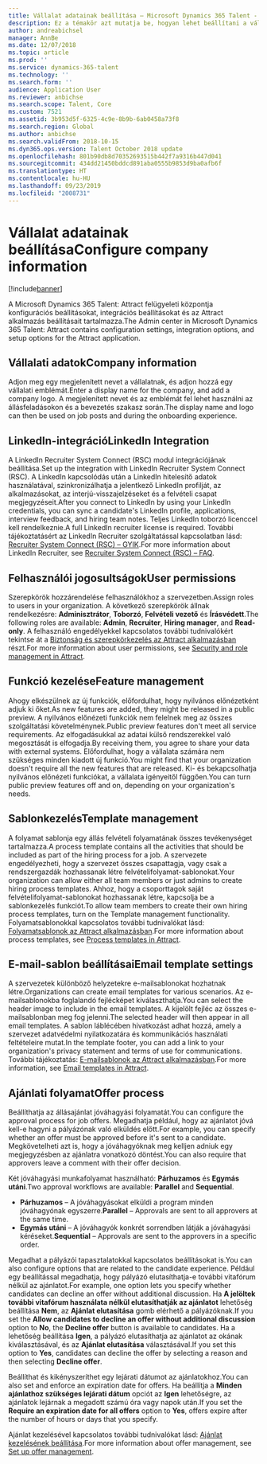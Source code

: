 ```yaml
---
title: Vállalat adatainak beállítása – Microsoft Dynamics 365 Talent - Attract
description: Ez a témakör azt mutatja be, hogyan lehet beállítani a vállalat adatait és arculatát a Microsoft Dynamics 365 Talent - Attract megoldásban.
author: andreabichsel
manager: AnnBe
ms.date: 12/07/2018
ms.topic: article
ms.prod: ''
ms.service: dynamics-365-talent
ms.technology: ''
ms.search.form: ''
audience: Application User
ms.reviewer: anbichse
ms.search.scope: Talent, Core
ms.custom: 7521
ms.assetid: 3b953d5f-6325-4c9e-8b9b-6ab0458a73f8
ms.search.region: Global
ms.author: anbichse
ms.search.validFrom: 2018-10-15
ms.dyn365.ops.version: Talent October 2018 update
ms.openlocfilehash: 801b90db8d70352693515b442f7a9316b447d041
ms.sourcegitcommit: 434dd21450bddcd891aba0555b9853d9ba0afb6f
ms.translationtype: HT
ms.contentlocale: hu-HU
ms.lasthandoff: 09/23/2019
ms.locfileid: "2008731"
---
```

# <a name="configure-company-information"></a><span data-ttu-id="f4380-103">Vállalat adatainak beállítása</span><span class="sxs-lookup"><span data-stu-id="f4380-103">Configure company information</span></span>
[!include[banner](../includes/banner.md)]

<span data-ttu-id="f4380-104">A Microsoft Dynamics 365 Talent: Attract felügyeleti központja konfigurációs beállításokat, integrációs beállításokat és az Attract alkalmazás beállításait tartalmazza.</span><span class="sxs-lookup"><span data-stu-id="f4380-104">The Admin center in Microsoft Dynamics 365 Talent: Attract contains configuration settings, integration options, and setup options for the Attract application.</span></span>

## <a name="company-information"></a><span data-ttu-id="f4380-105">Vállalati adatok</span><span class="sxs-lookup"><span data-stu-id="f4380-105">Company information</span></span>

<span data-ttu-id="f4380-106">Adjon meg egy megjelenített nevet a vállalatnak, és adjon hozzá egy vállalati emblémát.</span><span class="sxs-lookup"><span data-stu-id="f4380-106">Enter a display name for the company, and add a company logo.</span></span> <span data-ttu-id="f4380-107">A megjelenített nevet és az emblémát fel lehet használni az állásfeladásokon és a bevezetés szakasz során.</span><span class="sxs-lookup"><span data-stu-id="f4380-107">The display name and logo can then be used on job posts and during the onboarding experience.</span></span>

## <a name="linkedin-integration"></a><span data-ttu-id="f4380-108">LinkedIn-integráció</span><span class="sxs-lookup"><span data-stu-id="f4380-108">LinkedIn Integration</span></span>

<span data-ttu-id="f4380-109">A LinkedIn Recruiter System Connect (RSC) modul integrációjának beállítása.</span><span class="sxs-lookup"><span data-stu-id="f4380-109">Set up the integration with LinkedIn Recruiter System Connect (RSC).</span></span> <span data-ttu-id="f4380-110">A LinkedIn kapcsolódás után a LinkedIn hitelesítő adatok használatával, szinkronizálhatja a jelentkező LinkedIn profilját, az alkalmazásokat, az interjú-visszajelzéseket és a felvételi csapat megjegyzéseit.</span><span class="sxs-lookup"><span data-stu-id="f4380-110">After you connect to LinkedIn by using your LinkedIn credentials, you can sync a candidate's LinkedIn profile, applications, interview feedback, and hiring team notes.</span></span> <span data-ttu-id="f4380-111">Teljes LinkedIn toborzó licenccel kell rendelkeznie.</span><span class="sxs-lookup"><span data-stu-id="f4380-111">A full LinkedIn recruiter license is required.</span></span> <span data-ttu-id="f4380-112">További tájékoztatásért az LinkedIn Recruiter szolgáltatással kapcsolatban lásd: [Recruiter System Connect (RSC) – GYIK](https://www.linkedin.com/help/recruiter/answer/90483).</span><span class="sxs-lookup"><span data-stu-id="f4380-112">For more information about LinkedIn Recruiter, see [Recruiter System Connect (RSC) – FAQ](https://www.linkedin.com/help/recruiter/answer/90483).</span></span>

## <a name="user-permissions"></a><span data-ttu-id="f4380-113">Felhasználói jogosultságok</span><span class="sxs-lookup"><span data-stu-id="f4380-113">User permissions</span></span>

<span data-ttu-id="f4380-114">Szerepkörök hozzárendelése felhasználókhoz a szervezetben.</span><span class="sxs-lookup"><span data-stu-id="f4380-114">Assign roles to users in your organization.</span></span> <span data-ttu-id="f4380-115">A következő szerepkörök állnak rendelkezésre: **Adminisztrátor**, **Toborzó**, **Felvételi vezető** és **Írásvédett**.</span><span class="sxs-lookup"><span data-stu-id="f4380-115">The following roles are available: **Admin**, **Recruiter**, **Hiring manager**, and **Read-only**.</span></span> <span data-ttu-id="f4380-116">A felhasználó engedélyekkel kapcsolatos további tudnivalókért tekintse át a [Biztonság és szerepkörkezelés az Attract alkalmazásban](./security-attract.md) részt.</span><span class="sxs-lookup"><span data-stu-id="f4380-116">For more information about user permissions, see [Security and role management in Attract](./security-attract.md).</span></span>

## <a name="feature-management"></a><span data-ttu-id="f4380-117">Funkció kezelése</span><span class="sxs-lookup"><span data-stu-id="f4380-117">Feature management</span></span>

<span data-ttu-id="f4380-118">Ahogy elkészülnek az új funkciók, előfordulhat, hogy nyilvános előnézetként adjuk ki őket.</span><span class="sxs-lookup"><span data-stu-id="f4380-118">As new features are added, they might be released in a public preview.</span></span> <span data-ttu-id="f4380-119">A nyilvános előnézeti funkciók nem felelnek meg az összes szolgáltatási követelménynek.</span><span class="sxs-lookup"><span data-stu-id="f4380-119">Public preview features don't meet all service requirements.</span></span> <span data-ttu-id="f4380-120">Az elfogadásukkal az adatai külső rendszerekkel való megosztását is elfogadja.</span><span class="sxs-lookup"><span data-stu-id="f4380-120">By receiving them, you agree to share your data with external systems.</span></span> <span data-ttu-id="f4380-121">Előfordulhat, hogy a vállalata számára nem szükséges minden kiadott új funkció.</span><span class="sxs-lookup"><span data-stu-id="f4380-121">You might find that your organization doesn't require all the new features that are released.</span></span> <span data-ttu-id="f4380-122">Ki- és bekapcsolhatja nyilvános előnézeti funkciókat, a vállalata igényeitől függően.</span><span class="sxs-lookup"><span data-stu-id="f4380-122">You can turn public preview features off and on, depending on your organization's needs.</span></span>

## <a name="template-management"></a><span data-ttu-id="f4380-123">Sablonkezelés</span><span class="sxs-lookup"><span data-stu-id="f4380-123">Template management</span></span>

<span data-ttu-id="f4380-124">A folyamat sablonja egy állás felvételi folyamatának összes tevékenységet tartalmazza.</span><span class="sxs-lookup"><span data-stu-id="f4380-124">A process template contains all the activities that should be included as part of the hiring process for a job.</span></span> <span data-ttu-id="f4380-125">A szervezete engedélyezheti, hogy a szervezet összes csapattagja, vagy csak a rendszergazdák hozhassanak létre felvételifolyamat-sablonokat.</span><span class="sxs-lookup"><span data-stu-id="f4380-125">Your organization can allow either all team members or just admins to create hiring process templates.</span></span> <span data-ttu-id="f4380-126">Ahhoz, hogy a csoporttagok saját felvételifolyamat-sablonokat hozhassanak létre, kapcsolja be a sablonkezelés funkciót.</span><span class="sxs-lookup"><span data-stu-id="f4380-126">To allow team members to create their own hiring process templates, turn on the Template management functionality.</span></span> <span data-ttu-id="f4380-127">Folyamatsablonokkal kapcsolatos további tudnivalókat lásd: [Folyamatsablonok az Attract alkalmazásban](./process-templates-attract.md).</span><span class="sxs-lookup"><span data-stu-id="f4380-127">For more information about process templates, see [Process templates in Attract](./process-templates-attract.md).</span></span>

## <a name="email-template-settings"></a><span data-ttu-id="f4380-128">E-mail-sablon beállításai</span><span class="sxs-lookup"><span data-stu-id="f4380-128">Email template settings</span></span>

<span data-ttu-id="f4380-129">A szervezetek különböző helyzetekre e-mailsablonokat hozhatnak létre.</span><span class="sxs-lookup"><span data-stu-id="f4380-129">Organizations can create email templates for various scenarios.</span></span> <span data-ttu-id="f4380-130">Az e-mailsablonokba foglalandó fejlécképet kiválaszthatja.</span><span class="sxs-lookup"><span data-stu-id="f4380-130">You can select the header image to include in the email templates.</span></span> <span data-ttu-id="f4380-131">A kijelölt fejléc az összes e-mailsablonban meg fog jelenni.</span><span class="sxs-lookup"><span data-stu-id="f4380-131">The selected header will then appear in all email templates.</span></span> <span data-ttu-id="f4380-132">A sablon láblécében hivatkozást adhat hozzá, amely a szervezet adatvédelmi nyilatkozatára és kommunikációs használati feltételeire mutat.</span><span class="sxs-lookup"><span data-stu-id="f4380-132">In the template footer, you can add a link to your organization's privacy statement and terms of use for communications.</span></span> <span data-ttu-id="f4380-133">További tájékoztatás: [E-mailsablonok az Attract alkalmazásban](./email-templates.md).</span><span class="sxs-lookup"><span data-stu-id="f4380-133">For more information, see [Email templates in Attract](./email-templates.md).</span></span>

## <a name="offer-process"></a><span data-ttu-id="f4380-134">Ajánlati folyamat</span><span class="sxs-lookup"><span data-stu-id="f4380-134">Offer process</span></span>

<span data-ttu-id="f4380-135">Beállíthatja az állásajánlat jóváhagyási folyamatát.</span><span class="sxs-lookup"><span data-stu-id="f4380-135">You can configure the approval process for job offers.</span></span> <span data-ttu-id="f4380-136">Megadhatja például, hogy az ajánlatot jóvá kell-e hagyni a pályázónak való elküldés előtt.</span><span class="sxs-lookup"><span data-stu-id="f4380-136">For example, you can specify whether an offer must be approved before it's sent to a candidate.</span></span> <span data-ttu-id="f4380-137">Megkövetelheti azt is, hogy a jóváhagyóknak meg kelljen adniuk egy megjegyzésben az ajánlatra vonatkozó döntést.</span><span class="sxs-lookup"><span data-stu-id="f4380-137">You can also require that approvers leave a comment with their offer decision.</span></span>

<span data-ttu-id="f4380-138">Két jóváhagyási munkafolyamat használható: **Párhuzamos** és **Egymás utáni**.</span><span class="sxs-lookup"><span data-stu-id="f4380-138">Two approval workflows are available: **Parallel** and **Sequential**.</span></span>

- <span data-ttu-id="f4380-139">**Párhuzamos** – A jóváhagyásokat elküldi a program minden jóváhagyónak egyszerre.</span><span class="sxs-lookup"><span data-stu-id="f4380-139">**Parallel** – Approvals are sent to all approvers at the same time.</span></span>
- <span data-ttu-id="f4380-140">**Egymás utáni** – A jóváhagyók konkrét sorrendben látják a jóváhagyási kéréseket.</span><span class="sxs-lookup"><span data-stu-id="f4380-140">**Sequential** – Approvals are sent to the approvers in a specific order.</span></span>

<span data-ttu-id="f4380-141">Megadhat a pályázói tapasztalatokkal kapcsolatos beállításokat is.</span><span class="sxs-lookup"><span data-stu-id="f4380-141">You can also configure options that are related to the candidate experience.</span></span> <span data-ttu-id="f4380-142">Például egy beállítással megadhatja, hogy pályázó elutasíthatja-e további vitafórum nélkül az ajánlatot.</span><span class="sxs-lookup"><span data-stu-id="f4380-142">For example, one option lets you specify whether candidates can decline an offer without additional discussion.</span></span> <span data-ttu-id="f4380-143">Ha **A jelöltek további vitafórum használata nélkül elutasíthatják az ajánlatot** lehetőség beállítása **Nem**, az **Ajánlat elutasítása** gomb elérhető a pályázóknak.</span><span class="sxs-lookup"><span data-stu-id="f4380-143">If you set the **Allow candidates to decline an offer without additional discussion** option to **No**, the **Decline offer** button is available to candidates.</span></span> <span data-ttu-id="f4380-144">Ha a lehetőség beállítása **Igen**, a pályázó elutasíthatja az ajánlatot az okának kiválasztásával, és az **Ajánlat elutasítása** választásával.</span><span class="sxs-lookup"><span data-stu-id="f4380-144">If you set this option to **Yes**, candidates can decline the offer by selecting a reason and then selecting **Decline offer**.</span></span>

<span data-ttu-id="f4380-145">Beállíthat és kikényszeríthet egy lejárati dátumot az ajánlatokhoz.</span><span class="sxs-lookup"><span data-stu-id="f4380-145">You can also set and enforce an expiration date for offers.</span></span> <span data-ttu-id="f4380-146">Ha beállítja a **Minden ajánlathoz szükséges lejárati dátum** opciót az **Igen** lehetőségre, az ajánlatok lejárnak a megadott számú óra vagy napok után.</span><span class="sxs-lookup"><span data-stu-id="f4380-146">If you set the **Require an expiration date for all offers** option to **Yes**, offers expire after the number of hours or days that you specify.</span></span>

<span data-ttu-id="f4380-147">Ajánlat kezelésével kapcsolatos további tudnivalókat lásd: [Ajánlat kezelésének beállítása](./offer-setup.md).</span><span class="sxs-lookup"><span data-stu-id="f4380-147">For more information about offer management, see [Set up offer management](./offer-setup.md).</span></span>
